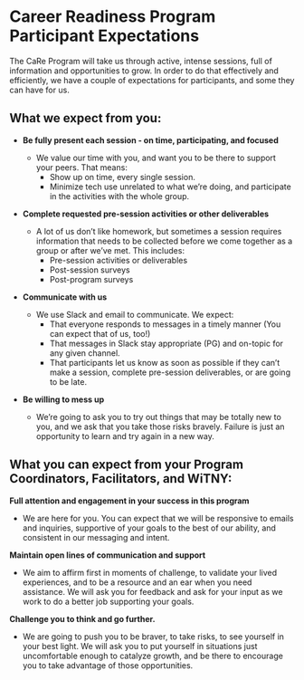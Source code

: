# Career Readiness Program Participant Expectations

The CaRe Program will take us through active, intense sessions, full of information and opportunities to grow. 
In order to do that effectively and efficiently, we have a couple of expectations for participants, and some 
they can have for us. 

## What we expect from you:
- **Be fully present each session - on time, participating, and focused**

  - We value our time with you, and want you to be there to support your peers. That means:
    - Show up on time, every single session. 
    - Minimize tech use unrelated to what we’re doing, and participate in the activities with the whole group.

- **Complete requested pre-session activities or other deliverables**
   
  - A lot of us don’t like homework, but sometimes a session requires information that needs to be collected before we come together as a group or after we’ve met. This includes:
    - Pre-session activities or deliverables
    - Post-session surveys 
    - Post-program surveys
    
- **Communicate with us**

  - We use Slack and email to communicate. We expect:
    - That everyone responds to messages in a timely manner (You can expect that of us, too!) 
    - That messages in Slack stay appropriate (PG) and on-topic for any given channel. 
    - That participants let us know as soon as possible if they can’t make a session, complete pre-session deliverables, or are going to be late. 

- **Be willing to mess up**

  - We’re going to ask you to try out things that may be totally new to you, and we ask that you take those risks bravely. Failure is just an opportunity to learn and try again in a new way.

## What you can expect from your Program Coordinators, Facilitators, and WiTNY:

**Full attention and engagement in your success in this program**

- We are here for you.  You can expect that we will be responsive to emails and inquiries, supportive of your goals to the best of our ability, and consistent in our messaging and intent.

**Maintain open lines of communication and support**

- We aim to affirm first in moments of challenge, to validate your lived experiences, and to be a resource and an ear when you need assistance. We will ask you for feedback and ask for your input as we work to do a better job supporting your goals. 

**Challenge you to think and go further.**

- We are going to push you to be braver, to take risks, to see yourself in your best light. We will ask you to put yourself in situations just uncomfortable enough to catalyze growth, and be there to encourage you to take advantage of those opportunities. 
